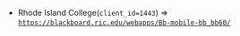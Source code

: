  - Rhode Island College(`client_id=1443`) => [`https://blackboard.ric.edu/webapps/Bb-mobile-bb_bb60/`](https://blackboard.ric.edu/webapps/Bb-mobile-bb_bb60/)
